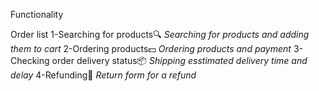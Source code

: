 Functionality 

Order list
1-Searching for products🔍  _Searching for products and adding them to cart_
2-Ordering products💵 _Ordering products and payment_
3-Checking order delivery status📦 _Shipping esstimated delivery time and delay_
4-Refunding📄 _Return form for a refund_
